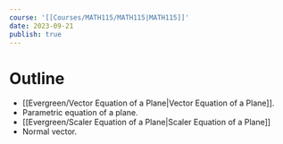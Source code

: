 ```yaml
---
course: '[[Courses/MATH115/MATH115|MATH115]]'
date: 2023-09-21
publish: true
---
```


# Outline
- [[Evergreen/Vector Equation of a Plane|Vector Equation of a Plane]].
- Parametric equation of a plane.
- [[Evergreen/Scaler Equation of a Plane|Scaler Equation of a Plane]]
- Normal vector.